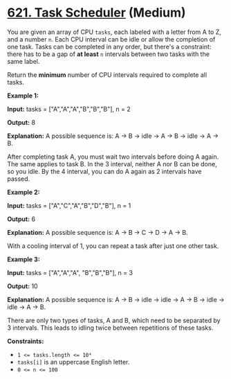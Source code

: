 # [621. Task Scheduler][link] (Medium)

[link]: https://leetcode.com/problems/task-scheduler/

You are given an array of CPU `tasks`, each labeled with a letter from A to Z, and a number `n`.
Each CPU interval can be idle or allow the completion of one task. Tasks can be completed in any
order, but there's a constraint: there has to be a gap of **at least** `n` intervals between two
tasks with the same label.

Return the **minimum** number of CPU intervals required to complete all tasks.

**Example 1:**

**Input:** tasks = \["A","A","A","B","B","B"\], n = 2

**Output:** 8

**Explanation:** A possible sequence is: A -> B -> idle -> A -> B -> idle -> A -> B.

After completing task A, you must wait two intervals before doing A again. The same applies to task
B. In the 3 interval, neither A nor B can be done, so you idle. By the 4 interval, you can do A
again as 2 intervals have passed.

**Example 2:**

**Input:** tasks = \["A","C","A","B","D","B"\], n = 1

**Output:** 6

**Explanation:** A possible sequence is: A -> B -> C -> D -> A -> B.

With a cooling interval of 1, you can repeat a task after just one other task.

**Example 3:**

**Input:** tasks = \["A","A","A", "B","B","B"\], n = 3

**Output:** 10

**Explanation:** A possible sequence is: A -> B -> idle -> idle -> A -> B -> idle -> idle -> A -> B.

There are only two types of tasks, A and B, which need to be separated by 3 intervals. This leads to
idling twice between repetitions of these tasks.

**Constraints:**

- `1 <= tasks.length <= 10⁴`
- `tasks[i]` is an uppercase English letter.
- `0 <= n <= 100`

